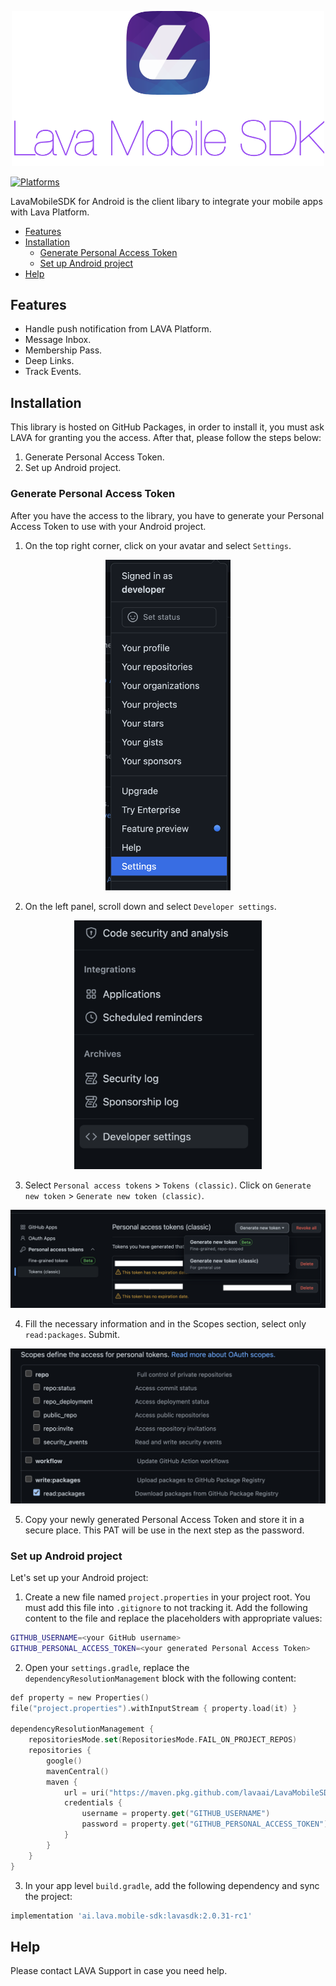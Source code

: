 <p align="center">
    <img src="Images/LavaSDK.png" width="500" alt="LavaSDK"/>
</p>


[![Platforms](https://img.shields.io/badge/Platforms-Android-green?style=flat-square)](https://img.shields.io/badge/Platforms-Android-green?style=flat-square)

LavaMobileSDK for Android is the client libary to integrate your mobile apps with Lava Platform.

- [Features](#features)
- [Installation](#installation)
  - [Generate Personal Access Token](#generate-personal-access-token)
  - [Set up Android project](#set-up-android-project)
- [Help](#help)


## Features

- Handle push notification from LAVA Platform.
- Message Inbox.
- Membership Pass.
- Deep Links.
- Track Events.

## Installation
This library is hosted on GitHub Packages, in order to install it, you must ask LAVA for granting you the access. After that, please follow the steps below:
1. Generate Personal Access Token.
2. Set up Android project.

### Generate Personal Access Token
After you have the access to the library, you have to generate your Personal Access Token to use with your Android project.

1. On the top right corner, click on your avatar and select `Settings`.

<p align="center">
    <img src="Images/Generate-PAT-01.png" width="200" alt="PAT 01"/>
</p>

2. On the left panel, scroll down and select `Developer settings`.

<p align="center">
    <img src="Images/Generate-PAT-02.png" width="300" alt="PAT 02"/>
</p>

3. Select `Personal access tokens` > `Tokens (classic)`. Click on `Generate new token` > `Generate new token (classic)`.

<p align="center">
    <img src="Images/Generate-PAT-03.png" width="600" alt="PAT 03"/>
</p>


4. Fill the necessary information and in the Scopes section, select only `read:packages`. Submit.

<p align="center">
    <img src="Images/Generate-PAT-04.png" width="600" alt="PAT 04"/>
</p>

5. Copy your newly generated Personal Access Token and store it in a secure place. This PAT will be use in the next step as the password.

### Set up Android project
Let's set up your Android project:

1. Create a new file named `project.properties` in your project root. You must add this file into `.gitignore` to not tracking it. Add the following content to the file and replace the placeholders with appropriate values:

```bash
GITHUB_USERNAME=<your GitHub username>
GITHUB_PERSONAL_ACCESS_TOKEN=<your generated Personal Access Token>
```

2. Open your `settings.gradle`, replace the `dependencyResolutionManagement` block with the following content:

```kotlin
def property = new Properties()
file("project.properties").withInputStream { property.load(it) }

dependencyResolutionManagement {
    repositoriesMode.set(RepositoriesMode.FAIL_ON_PROJECT_REPOS)
    repositories {
        google()
        mavenCentral()
        maven {
            url = uri("https://maven.pkg.github.com/lavaai/LavaMobileSDK-Android")
            credentials {
                username = property.get("GITHUB_USERNAME")
                password = property.get("GITHUB_PERSONAL_ACCESS_TOKEN")
            }
        }
    }
}
```

3. In your app level `build.gradle`, add the following dependency and sync the project:

```groovy
implementation 'ai.lava.mobile-sdk:lavasdk:2.0.31-rc1'
```

## Help
Please contact LAVA Support in case you need help.







